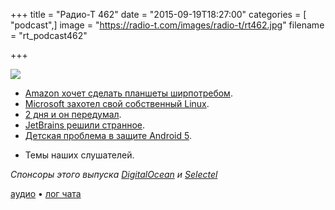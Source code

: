 +++
title = "Радио-Т 462"
date = "2015-09-19T18:27:00"
categories = [ "podcast",]
image = "https://radio-t.com/images/radio-t/rt462.jpg"
filename = "rt_podcast462"

+++

![](https://radio-t.com/images/radio-t/rt462.jpg)

* [Amazon хочет сделать планшеты ширпотребом](http://geektimes.ru/post/262668/).
* [Microsoft захотел свой собственный Linux](http://www.wired.com/2015/09/microsoft-using-linux-run-cloud/).
* [2 дня и он передумал](http://www.businessinsider.com/marco-arment-removes-peace-ad-blocking-iphone-app-from-app-store-2015-9).
* [JetBrains решили странное](http://blog.jetbrains.com/blog/2015/09/18/final-update-on-the-jetbrains-toolbox-announcement/).
* [Детская проблема в защите Android 5](http://www.slate.com/blogs/future_tense/2015/09/17/android_version_5_phone_hack_emergency_number_hack_bypasses_passwords.html).
- Темы наших слушателей.

_Спонсоры этого выпуска [DigitalOcean](https://www.digitalocean.com) и [Selectel](https://selectel.ru/services/vpc/)_

[аудио](https://cdn.radio-t.com/rt_podcast462.mp3) • [лог чата](http://chat.radio-t.com/logs/radio-t-462.html)
<audio src="https://cdn.radio-t.com/rt_podcast462.mp3" preload="none"></audio>
